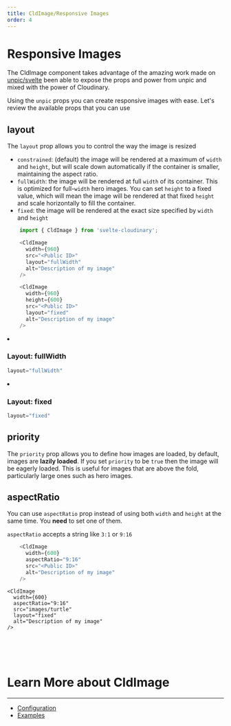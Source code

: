 ```yaml
---
title: CldImage/Responsive Images
order: 4
---
```

<script>
    import Callout from '$lib/components/Callout.svelte'
    import { CldImage } from 'svelte-cloudinary'
    import ImageGrid from '$lib/components/ImageGrid.svelte';
</script>

# Responsive Images

The CldImage component takes advantage of the amazing work made on [unpic/svelte](https://unpic.pics/img/svelte/) been able to expose the props and power from unpic and mixed with the power of Cloudinary.

Using the `unpic` props you can create responsive images with ease.
Let's review the available props that you can use

##  layout

The `layout` prop allows you to control the way the image is resized
- `constrained`: (default) the image will be rendered at a maximum of `width` and `height`, but will scale down automatically if the container is smaller, maintaining the aspect ratio.
- `fullWidth`: the image will be rendered at full `width` of its container. This is optimized for full-`width` hero images. You can set `height` to a fixed value, which will mean the image will be rendered at that fixed `height` and scale horizontally to fill the container.
- `fixed`: the image will be rendered at the exact size specified by `width` and `height`


```js
    import { CldImage } from 'svelte-cloudinary';

    <CldImage
      width={960}
      src="<Public ID>"
      layout="fullWidth"
      alt="Description of my image"
    />

    <CldImage
      width={960}
      height={600}
      src="<Public ID>"
      layout="fixed"
      alt="Description of my image"
    />

```
<ImageGrid>
<li>
    <CldImage
      height={300}
      src="images/turtle"
      layout="fullWidth"
      alt="Description of my image"
    />

### Layout: fullWidth

```jsx
layout="fullWidth"
```
</li>
<li>
    <CldImage
      width={300}
      height={100}
      src="images/turtle"
      layout="fixed"
      alt="Description of my image"
    />

### Layout: fixed

```jsx
layout="fixed"
```
</li>

</ImageGrid>

## priority

The `priority` prop allows you to define how images are loaded, by default, images are **lazily loaded**.
If you set `priority` to be `true` then the image will be eagerly loaded. This is useful for images that are above the fold, particularly large ones such as hero images.

## aspectRatio

You can use `aspectRatio` prop instead of using both `width` and `height` at the same time. You **need** to set one of them.

`aspectRatio` accepts a string like `3:1` or `9:16`
```js
    <CldImage
      width={600}
      aspectRatio="9:16"
      src="<Public ID>"
      alt="Description of my image"
    />
```

    <CldImage
      width={600}
      aspectRatio="9:16"
      src="images/turtle"
      layout="fixed"
      alt="Description of my image"
    />


<br />
<br />
<br />

# Learn More about CldImage
---
- [Configuration](/CldImage/configuration)
- [Examples](/CldImage/examples)
